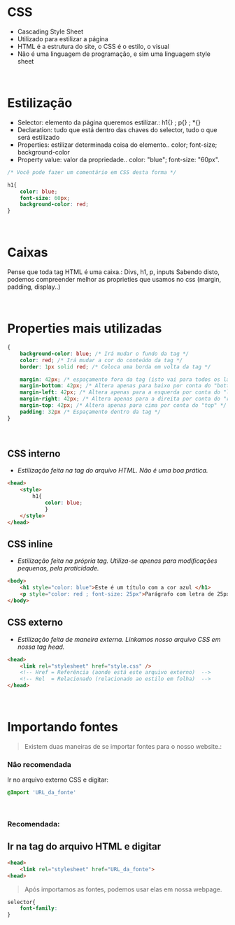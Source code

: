 # CSS
* Cascading Style Sheet 
* Utilizado para estilizar a página 
* HTML é a estrutura do site, o CSS é o estilo, o visual
* Não é uma linguagem de programação, e sim uma linguagem style sheet

</br>

# Estilização
<ul type="square">
<li> Selector: elemento da página queremos estilizar.: h1{} ; p{} ; *{} </li>
<li> Declaration: tudo que está dentro das chaves do selector, tudo o que será estilizado </li>
<li> Properties: estilizar determinada coisa do elemento.. color; font-size; background-color  </li>
<li> Property value: valor da propriedade.. color: "blue"; font-size: "60px". </li>
</ul>

```css  
/* Você pode fazer um comentário em CSS desta forma */ 

h1{ 
    color: blue;
    font-size: 60px;
    background-color: red; 
}
``` 

</br>

# Caixas
Pense que toda tag HTML é uma caixa.: Divs, h1, p, inputs
Sabendo disto, podemos compreender melhor as proprieties que usamos no css (margin, padding, display..)

</br>

# Properties mais utilizadas 
```css 
{ 
    background-color: blue; /* Irá mudar o fundo da tag */ 
    color: red; /* Irá mudar a cor do conteúdo da tag */
    border: 1px solid red; /* Coloca uma borda em volta da tag */ 

    margin: 42px; /* espaçamento fora da tag (isto vai para todos os lados) */
    margin-bottom: 42px; /* Altera apenas para baixo por conta do "bottom" */ 
    margin-left: 42px; /* Altera apenas para a esquerda por conta do "left"  */
    margin-right: 42px; /* Altera apenas para a direita por conta do "right" */ 
    margin-top: 42px; /* Altera apenas para cima por conta do "top" */
    padding: 32px /* Espaçamento dentro da tag */
}
```
</br>

## CSS interno
- _Estilização feita na tag <head> do arquivo HTML. Não é uma boa prática._
```html 
<head>
    <style>
        h1{
            color: blue; 
            }
    </style>
</head>
```

## CSS inline 
- _Estilização feita na própria tag. Utiliza-se apenas para modificações pequenas, pela praticidade._
```html
<body>
    <h1 style="color: blue">Este é um título com a cor azul </h1>
    <p style="color: red ; font-size: 25px">Parágrafo com letra de 25px da cor vermelha </p>
</body>
```

## CSS externo 
- _Estilização feita de maneira externa. Linkamos nosso arquivo CSS em nossa tag head._
```html
<head>
    <link rel="stylesheet" href="style.css" />
    <!-- Href = Referência (aonde está este arquivo externo)  -->
    <!-- Rel  = Relacionado (relacionado ao estilo em folha)  -->
</head>
```

</br>

# Importando fontes
> Existem duas maneiras de se importar fontes para o nosso website.:

### Não recomendada
Ir no arquivo externo CSS e digitar: 
```css
@Import 'URL_da_fonte'
```

</br>

### Recomendada:  
## Ir na tag <head> do arquivo HTML e digitar
```html
<head>
    <link rel="stylesheet" href="URL_da_fonte">
<head>
```

>Após importamos as fontes, podemos usar elas em nossa webpage. 
```css
selector{ 
    font-family:
}
```